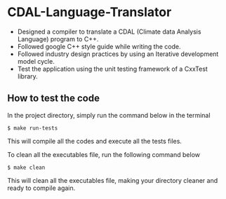 # CDAL-Language-Translator
* Designed a compiler to translate a CDAL (Climate data Analysis Language) program to C++.
* Followed google C++ style guide while writing the code.
* Followed industry design practices by using an Iterative development model cycle.
* Test the application using the unit testing framework of a CxxTest library.

## How to test the code
In the project directory, simply run the command below in the terminal

```$ make run-tests```

This will compile all the codes and execute all the tests files.

To clean all the executables file, run the following command below

```$ make clean```

This will clean all the executables file, making your directory cleaner and ready to compile again.
